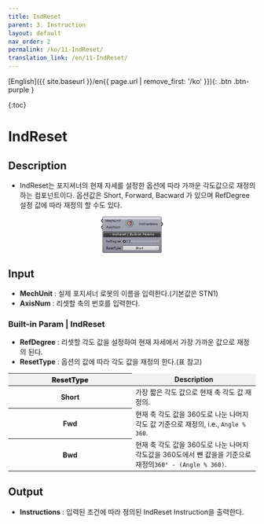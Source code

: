 ```yaml
---
title: IndReset
parent: 3. Instruction
layout: default
nav_order: 2
permalink: /ko/11-IndReset/
translation_link: /en/11-IndReset/
---
```


[English]({{ site.baseurl }}/en{{ page.url | remove_first: '/ko' }}){: .btn .btn-purple }
<!-- [한국어]({{ site.baseurl }}/ko{{ page.url | remove_first: '/en' }}){: .btn .btn-purple } -->

{:toc}
# IndReset

## Description

* IndReset는 포지셔너의 현재 자세를 설정한 옵션에 따라 가까운 각도값으로 재정의하는 컴포넌트이다.
옵션값은 Short, Forward, Bacward 가 있으며 RefDegree 설정 값에 따라 재정의 할 수도 있다.

<p align="center">  <img src="/assets/images/IndReset_00.png" align="center" width="25%"></p>

## Input

* **MechUnit** : 실제 포지셔너 로봇의 이름을 입력한다.(기본값은 STN1) 
* **AxisNum** : 리셋할 축의 번호를 입력한다.

### Built-in Param | IndReset

* **RefDegree** : 리셋할 각도 값을 설정하여 현재 자세에서 가장 가까운 값으로 재정의 된다.
* **ResetType** : 옵션의 값에 따라 각도 값을 재정의 한다.(표 참고)

<p align="center">
<table style="border-collapse: collapse: width: 51 %; height: 150x;">
  <thead style="background-color: #F2F2F2; font-weight: bold; text-align: center;">
    <tr>
      <th style="width: 10%; height: 15px; text-align: center; font-weight: bolder;">ResetType</th>
      <td><strong>Description</strong></td>
    </tr>
  </thead>
  <tbody>   
    <tr>
      <th style="width: 25%; height: 15px; text-align: center; font-weight: bolder;">Short</th>
      <td style="width: 25%; height: 15px;">가장 짧은 각도 값으로 현재 축 각도 값 재정의.</td>
    </tr>
    <tr>  
      <th style="width: 25%; height: 15px; text-align: center; font-weight: bolder;">Fwd</th>
      <td style="width: 25%; height: 15px;">현재 축 각도 값을 360도로 나눈 나머지 각도 값 기준으로 재정의, i.e., <code>Angle % 360</code>.</td>
    </tr>
    <tr>
      <th style="width: 25%; height: 15px; text-align: center; font-weight: bolder;">Bwd</th>
      <td style="width: 25%; height: 15px;">현재 축 각도 값을 360도로 나눈 나머지 각도값을 360도에서 뺸 값을을 기준으로 재정의<code>360° - (Angle % 360)</code>.</td>
    </tr>
  </tbody>
</table>
</p>


## Output

* **Instructions** : 입력된 조건에 따라 정의된 IndReset Instruction을 출력한다.
